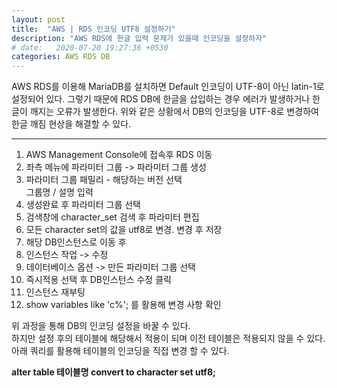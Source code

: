 ```yaml
---
layout: post
title:  "AWS | RDS 인코딩 UTF8 설정하기"
description: "AWS RDS에 한글 입력 문제가 있을때 인코딩을 설정하자"
# date:   2020-07-20 19:27:36 +0530
categories: AWS RDS DB 
---
```


AWS RDS를 이용해 MariaDB를 설치하면 Default 인코딩이 UTF-8이 아닌 latin-1로 설정되어 있다. 그렇기 때문에 RDS DB에 한글을 삽입하는 경우 에러가 발생하거나 한글이 깨지는 오류가 발생한다. 위와 같은 상황에서 DB의 인코딩을 UTF-8로 변경하여 한글 깨짐 현상을 해결할 수 있다.

---

1. AWS Management Console에 접속후 RDS 이동
2. 좌측 메뉴에 파라미터 그룹 -> 파라미터 그룹 생성
3. 파라미터 그룹 패밀리 - 해당하는 버전 선택  
   그룹명 / 설명 입력
4. 생성완료 후 파라미터 그룹 선택
5. 검색창에 character_set 검색 후 파라미터 편집
6. 모든 character set의 값을 utf8로 변경. 변경 후 저장
7. 해당 DB인스턴스로 이동 후
8. 인스턴스 작업 -> 수정
9. 데이터베이스 옵션 -> 만든 파라미터 그룹 선택 
10. 즉시적용 선택 후 DB인스턴스 수정 클릭
11. 인스턴스 재부팅
12. show variables like 'c%'; 를 활용해 변경 사항 확인

위 과정을 통해 DB의 인코딩 설정을 바꿀 수 있다.  
하지만 설정 후의 테이블에 해당해서 적용이 되며 이전 테이블은 적용되지 않을 수 있다.  
아래 쿼리를 활용해 테이블의 인코딩을 직접 변경 할 수 있다.  

**alter table 테이블명 convert to character set utf8;**
